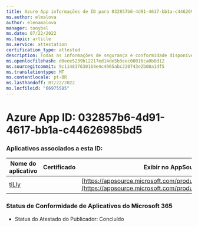```yaml
---
title: Azure App informações de ID para 032857b6-4d91-4617-bb1a-c44626985bd5
ms.author: elmalova
author: elenamalova
manager: tonybal
ms.date: 07/22/2022
ms.topic: article
ms.service: attestation
certification_type: attested
description: Todas as informações de segurança e conformidade disponíveis para 032857b6-4d91-4617-bb1a-c44626985bd5.
ms.openlocfilehash: d0eee5239b12217ed14de5b3eec00016ca0b8d12
ms.sourcegitcommit: 9c114837630164e4c4965abc220743e2b08a1df5
ms.translationtype: MT
ms.contentlocale: pt-BR
ms.lasthandoff: 07/22/2022
ms.locfileid: "66975585"
---
```

# <a name="azure-app-id-032857b6-4d91-4617-bb1a-c44626985bd5"></a>Azure App ID: 032857b6-4d91-4617-bb1a-c44626985bd5


### <a name="apps-associated-with-this-id"></a>Aplicativos associados a esta ID:
| **Nome do aplicativo** | **Certificado** | **Exibir no AppSource** |
|--------------|---------------|-----------------------|
| [tiLly](../forward/WA200003825.md) |  | [https://appsource.microsoft.com/product/office/WA200003825](https://appsource.microsoft.com/product/office/WA200003825) |

### <a name="microsoft-365-app-compliance-status"></a>Status de Conformidade de Aplicativos do Microsoft 365
- Status do Atestado do Publicador: Concluído
